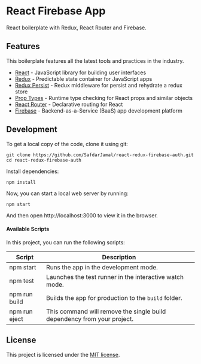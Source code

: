 # React Firebase App

React boilerplate with Redux, React Router and Firebase.

## Features

This boilerplate features all the latest tools and practices in the industry.

- [React](https://reactjs.org) - JavaScript library for building user interfaces
- [Redux](https://redux.js.org) - Predictable state container for JavaScript apps
- [Redux Persist](https://github.com/rt2zz/redux-persist) - Redux middleware for persist and rehydrate a redux store
- [Prop Types](https://github.com/facebook/prop-types) - Runtime type checking for React props and similar objects
- [React Router](https://reacttraining.com/react-router/web/guides/quick-start) - Declarative routing for React
- [Firebase](https://firebase.google.com) - Backend-as-a-Service (BaaS) app development platform

## Development

To get a local copy of the code, clone it using git:

```
git clone https://github.com/SafdarJamal/react-redux-firebase-auth.git
cd react-redux-firebase-auth
```

Install dependencies:

```
npm install
```

Now, you can start a local web server by running:

```
npm start
```

And then open http://localhost:3000 to view it in the browser.

#### Available Scripts

In this project, you can run the following scripts:

| Script        | Description                                                             |
| ------------- | ----------------------------------------------------------------------- |
| npm start     | Runs the app in the development mode.                                   |
| npm test      | Launches the test runner in the interactive watch mode.                 |
| npm run build | Builds the app for production to the `build` folder.                    |
| npm run eject | This command will remove the single build dependency from your project. |

## License

This project is licensed under the [MIT license](https://github.com/SafdarJamal/react-redux-firebase-auth/blob/master/LICENSE).
